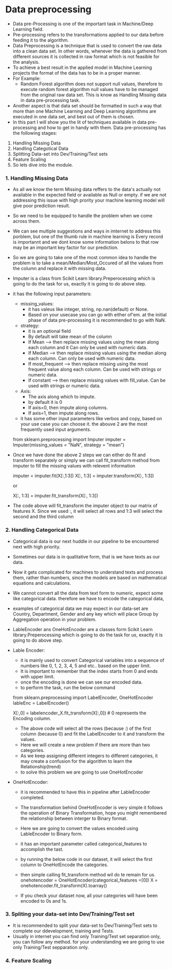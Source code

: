 # Data preprocessing
- Data pre-Processing is one of the important task in Machine/Deep Learning field.
- Pre-processing refers to the transformations applied to our data before feeding it to the algorithm.
- Data Preprocessing is a technique that is used to convert the raw data into a clean data set. In other words, whenever the data is gathered from different sources it is collected in raw format which is not feasible for the analysis.
- To achieve a best result in the applied model in Machine Learning projects the format of the data has to be in a proper manner. 
- For Example:
	- Random Forest algorithm does not support null values, therefore to execute random forest algorithm null values have to be managed from the original raw data set. This is know as Handling Missing data in data pre-processing task.
- Another aspect is that data set should be formatted in such a way that more than one Machine Learning and Deep Learning algorithms are executed in one data set, and best out of them is chosen.
- In this part I will show you the lit of techniques available in data pre-processing and how to get in handy with them. Data pre-processing has the following stages:
1. Handling Missing Data
2. Handling Categotical Data
3. Splitting Data-set into Dev/Training/Test sets
4. Feature Scaling
5. So lets dive into the module.

### 1. Handling Missing Data
- As all we know the term Missing data reffers to the data's actually not available in the expected field or available as Null or empty. if we are not addressing this issue with high prority your machine learning model will give poor prediction result.
- So we need to be equipped to handle the problem when we come across them.
- We can see multiple suggestions and ways in imternet to address this porblem, but one of the thumb rule in machine learning is Every record is importannt and we dont know some information belons to that row may be an important key factor for our prediction.
- So we are going to take one of the most common idea to handle the problem is to take a mean/Median/Most_Occured of all the values from the column and replace it with missing data.
- Imputer is a class from Scikit Learn library.Preperocessing which is going to do the task for us, exactly it is going to do above step.
- it has the following input parameters:
	- missing_values:
		- it has valeus like integer, string, np.nan(default) or None. 
		- Based on your usecase you can go with either of'em. at the initial phase of data pre-processing it is recommended to go with NaN.
	- strategy:
		- it is an optional field
		- By default will take mean of the column
		- If Mean --> then replace missing values using the mean along each column and it Can only be used with numeric data.
		- If Median --> then replace missing values using the median along each column. Can only be used with numeric data.
		- If most_frequent --> then replace missing using the most frequent value along each column. Can be used with strings or numeric data.
		- If constant --> then replace missing values with fill_value. Can be used with strings or numeric data.
	- Axis:
		- The axis along which to impute.
		- by default it is 0
		- If axis=0, then impute along columns.
		- If axis=1, then impute along rows.
	- it has some other input parameters like verbos and copy, based on your use case you can choose it. the abouve 2 are the most frequently used input arguments.
	
	from sklearn.preprocessing import Imputer
	imputer = Imputer(missing_values = "NaN", strategy = "mean")
	
- Once we have done the above 2 steps we can either do fit and transform separately or simply we can call fit_transform method from imputer to fill the missing values with relevent information
	
	imputer = imputer.fit(X[:,1:3])
	X[:, 1:3] = imputer.transform(X[:, 1:3])
	
	or
	
	X[:, 1:3] = imputer.fit_transform(X[:, 1:3])
	
- The code above will fit_transform the imputer object to our matrix of features X. Since we used :, it will select all rows and 1:3 will select the second and the third column 
	
### 2. Handling Categorical Data
- Categorical data is our next huddle in our pipeline to be encountered next with high priority.
- Sometimes our data is in qualitative form, that is we have texts as our data.
- Now it gets complicated for machines to understand texts and process them, rather than numbers, since the models are based on mathematical equations and calculations.
- We cannot convert all the data from text form to numeric, expect some like categorical data. therefore we have to encode the categorical data,
- examples of categorical data we may expect in our data-set are Country, Department, Gender and any key which will place Group by Aggregation operation in your problem.
- LableEncoder ans OneHotEncoder are a classes form Scikit Learn library.Preperocessing which is going to do the task for us, exactly it is going to do above step.
- Lable Encoder:
	- it is mainly used to convert Categorical variables into a sequence of numbers like 0, 1, 2, 3, 4, 5 and etc.. based on the upper limit.
	- It is important to remember that the index starts from 0 and ends with upper limit.
	- once the encoding is done we can see our encoded data.
	- to perform the task, run the below command
	
	from sklearn.preprocessing import LabelEncoder, OneHotEncoder
	lableEnc = LabelEncoder()
	
	X[:,0] = labelencoder_X.fit_transform(X[:,0]) # 0 represents the Encoding column.
	
	- The above code will select all the rows (because :) of the first column (because 0) and fit the LabelEncoder to it and transform the values.
	- Here we will create a new problem if there are more than two categories.
	- As we keep assigning different integers to different categories, it may create a confusion for the algorithm to learn the Relationship(trend)
	- to solve this problem we are going to use OneHotEncoder
- OneHotEncoder:
	- it is recommended to have this in pipeline after LableEncoder completed.
	- The transformation behind OneHotEncoder is very simple it follows the operation of Binary Transformation, hope you might remembered the relationship between interger to Binary format.
	- Here we are going to convert the values encoded using LableEncoder to Binary form.
	- it has an important parameter called categorical_features to accomplish the tast.
	- by running the below code in our dataset, it will select the first column to OneHotEncode the categories.
	- then simple calling fit_transform method wil do te remain for us.
	onehotencoder = OneHotEncoder(categorical_features =[0])
	X = onehotencoder.fit_transform(X).toarray()
	
	- If you check your dataset now, all your categories will have been encoded to 0s and 1s.
	
### 3. Spliting your data-set into Dev/Training/Test set
- It is recommended to split your data-set to Dev/Training/Test sets to complete our ddevelopment, training and Tests.
- Usually in internet you can find only Training/Test set separation only, you can follow any method. for your understanding we are going to use only Training/Test sepparation only.

### 4. Feature Scaling
